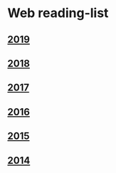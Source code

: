 # Web reading-list

## [2019](2019.md)
## [2018](2018.md)
## [2017](2017.md)
## [2016](2016.md)
## [2015](2015.md)
## [2014](2014.md)


